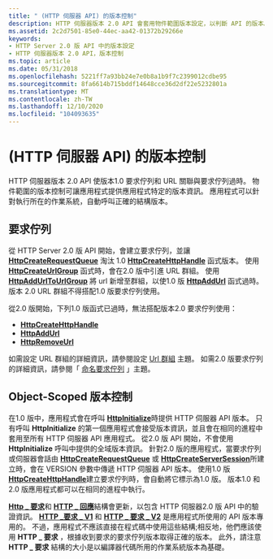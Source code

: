 ```yaml
---
title: " (HTTP 伺服器 API) 的版本控制"
description: HTTP 伺服器版本 2.0 API 會套用物件範圍版本設定，以判斷 API 的版本。
ms.assetid: 2c2d7501-85e0-44ec-aa42-01372b29266e
keywords:
- HTTP Server 2.0 版 API 中的版本設定
- HTTP 伺服器版本 2.0 API，版本控制
ms.topic: article
ms.date: 05/31/2018
ms.openlocfilehash: 5221ff7a93bb24e7e0b8a1b9f7c2399012cdbe95
ms.sourcegitcommit: 8fa6614b715bddf14648cce36d2df22e5232801a
ms.translationtype: MT
ms.contentlocale: zh-TW
ms.lasthandoff: 12/10/2020
ms.locfileid: "104093635"
---
```

# <a name="versioning-http-server-api"></a> (HTTP 伺服器 API) 的版本控制

HTTP 伺服器版本 2.0 API 使版本1.0 要求佇列和 URL 關聯與要求佇列過時。 物件範圍的版本控制可讓應用程式提供應用程式特定的版本資訊。 應用程式可以針對執行所在的作業系統，自動呼叫正確的結構版本。

## <a name="request-queues"></a>要求佇列

從 HTTP Server 2.0 版 API 開始，會建立要求佇列，並讓 [**HttpCreateRequestQueue**](/windows/desktop/api/Http/nf-http-httpcreaterequestqueue) 淘汰 1.0 [**HttpCreateHttpHandle**](/windows/desktop/api/Http/nf-http-httpcreatehttphandle) 函式版本。 使用 [**HttpCreateUrlGroup**](/windows/desktop/api/Http/nf-http-httpcreateurlgroup) 函式時，會在2.0 版中引進 URL 群組。 使用 [**HttpAddUrlToUrlGroup**](/windows/desktop/api/Http/nf-http-httpaddurltourlgroup) 將 url 新增至群組，以使1.0 版 [**HttpAddUrl**](/windows/desktop/api/Http/nf-http-httpaddurl) 函式過時。 版本 2.0 URL 群組不得搭配1.0 版要求佇列使用。

從2.0 版開始，下列1.0 版函式已過時，無法搭配版本2.0 要求佇列使用：

-   [**HttpCreateHttpHandle**](/windows/desktop/api/Http/nf-http-httpcreatehttphandle)
-   [**HttpAddUrl**](/windows/desktop/api/Http/nf-http-httpaddurl)
-   [**HttpRemoveUrl**](/windows/desktop/api/Http/nf-http-httpremoveurl)

如需設定 URL 群組的詳細資訊，請參閱設定 [Url 群組](configuring-the-url-group.md) 主題。 如需2.0 版要求佇列的詳細資訊，請參閱「 [命名要求佇列](named-request-queue.md) 」主題。

## <a name="object-scoped-versioning"></a>Object-Scoped 版本控制

在1.0 版中，應用程式會在呼叫 [**HttpInitialize**](/windows/desktop/api/Http/nf-http-httpinitialize)時提供 HTTP 伺服器 API 版本。 只有呼叫 **HttpInitialize** 的第一個應用程式會接受版本資訊，並且會在相同的進程中套用至所有 HTTP 伺服器 API 應用程式。 從2.0 版 API 開始，不會使用 **HttpInitialize** 呼叫中提供的全域版本資訊。 針對2.0 版的應用程式，當要求佇列或伺服器會話由 [**HttpCreateRequestQueue**](/windows/desktop/api/Http/nf-http-httpcreaterequestqueue) 或 [**HttpCreateServerSession**](/windows/desktop/api/Http/nf-http-httpcreateserversession)所建立時，會在 VERSION 參數中傳遞 HTTP 伺服器 API 版本。 使用1.0 版 [**HttpCreateHttpHandle**](/windows/desktop/api/Http/nf-http-httpcreatehttphandle)建立要求佇列時，會自動將它標示為1.0 版。 版本1.0 和2.0 版應用程式都可以在相同的進程中執行。

[**Http \_ 要求**](/previous-versions/windows/desktop/legacy/aa364545(v=vs.85))和 [**HTTP \_ 回應**](http-response.md)結構會更新，以包含 HTTP 伺服器2.0 版 API 中的驗證資訊。 [**HTTP \_要求 \_ V1**](/windows/desktop/api/Http/ns-http-http_request_v1) 和 [**HTTP \_ 要求 \_ V2**](/windows/desktop/api/Http/ns-http-http_request_v2) 是應用程式所使用的 API 版本專用的。 不過，應用程式不應該直接在程式碼中使用這些結構;相反地，他們應該使用 **HTTP \_ 要求** ，根據收到要求的要求佇列版本取得正確的版本。 此外，請注意 **HTTP \_ 要求** 結構的大小是以編譯器代碼所用的作業系統版本為基礎。

 

 
